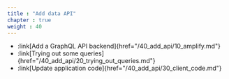 ```yaml
---
title : "Add data API"
chapter : true
weight : 40
---
```


* :link[Add a GraphQL API backend]{href="/40_add_api/10_amplify.md"}
* :link[Trying out some queries]{href="/40_add_api/20_trying_out_queries.md"}
* :link[Update application code]{href="/40_add_api/30_client_code.md"}